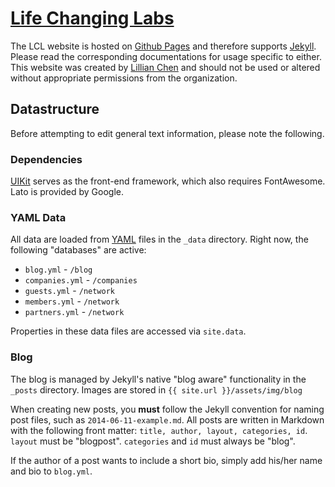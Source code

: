# [Life Changing Labs](http://www.lifechanginglabs.com/)

The LCL website is hosted on [Github Pages](https://pages.github.com/) and therefore supports [Jekyll](http://jekyllrb.com/). Please read the corresponding documentations for usage specific to either. This website was created by [Lillian Chen](http://lillian-chen.com/) and should not be used or altered without appropriate permissions from the organization.

## Datastructure
Before attempting to edit general text information, please note the following.

### Dependencies
[UIKit](http://getuikit.com/) serves as the front-end framework, which also requires FontAwesome. Lato is provided by Google.

### YAML Data
All data are loaded from [YAML](http://www.yaml.org/spec/1.2/spec.html) files in the `_data` directory. Right now, the following "databases" are active:

- `blog.yml` - `/blog`
- `companies.yml` - `/companies`
- `guests.yml` - `/network`
- `members.yml` - `/network`
- `partners.yml` - `/network`

Properties in these data files are accessed via `site.data`.

### Blog
The blog is managed by Jekyll's native "blog aware" functionality in the `_posts` directory. Images are stored in `{{ site.url }}/assets/img/blog`

When creating new posts, you **must** follow the Jekyll convention for naming post files, such as `2014-06-11-example.md`. All posts are written in Markdown with the following front matter: `title, author, layout, categories, id`. `layout` must be "blogpost". `categories` and `id` must always be "blog".

If the author of a post wants to include a short bio, simply add his/her name and bio to `blog.yml`.